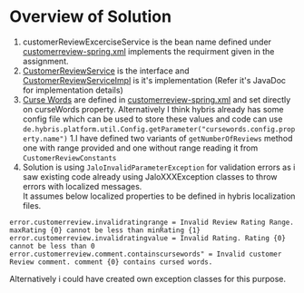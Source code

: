 # Overview of Solution
1. customerReviewExcerciseService is the bean name defined under [customerreview-spring.xml](customerreview-spring.xml)  implements the requirment given in the assignment.
1. [CustomerReviewService](customerreviewserver.jar.src/de/hybris/platform/customerreviewCustomerReviewService.java) is the interface and [CustomerReviewServiceImpl](customerreviewserver.jar.src/de/hybris/platform/customerreviewCustomerReviewServiceImpl.java) is it's implementation (Refer it's JavaDoc for implementation details)
1. [Curse Words](https://github.com/harrybvp/customer-review-excercise/blob/e505fd8e200df908849f513da6d47764fff16487/customerreview-spring.xml#L47) are defined in [customerreview-spring.xml](customerreview-spring.xml) and set directly on curseWords property.
Alternatively I think hybris already has some config file which can be used to store these values and code can use 
 `de.hybris.platform.util.Config.getParameter("cursewords.config.property.name")`
1.I have defined two variants of `getNumberOfReviews` method one with range provided and one without range reading it from `CustomerReviewConstants`
1. Solution is using `JaloInvalidParameterException` for validation errors as i saw existing code already using JaloXXXException classes to throw errors with localized messages.<br>It assumes below localized properties to be defined in hybris localization files.  
````
error.customerreview.invalidratingrange = Invalid Review Rating Range. maxRating {0} cannot be less than minRating {1}
error.customerreview.invalidratingvalue = Invalid Rating. Rating {0} cannot be less than 0
error.customerreview.comment.containscursewords" = Invalid customer Review comment. comment {0} contains cursed words.
 ````  
 Alternatively i could have created own exception classes for this purpose.

